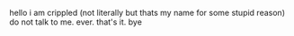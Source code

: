 hello i am crippled
(not literally but thats my name for some stupid reason)
do not talk to me. ever. that's it.
bye
